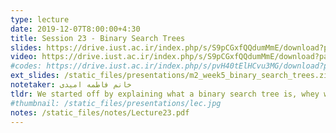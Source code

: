 ```yaml
---
type: lecture
date: 2019-12-07T8:00:00+4:30
title: Session 23 - Binary Search Trees
slides: https://drive.iust.ac.ir/index.php/s/S9pCGxfQQdumMmE/download?path=%2FSlides&files=S23.pdf
video: https://drive.iust.ac.ir/index.php/s/S9pCGxfQQdumMmE/download?path=%2FVideos&files=S23.mp4
#codes: https://drive.iust.ac.ir/index.php/s/pvH40tElHCvu3MG/download?path=%2FCode&files=S23.zip
ext_slides: /static_files/presentations/m2_week5_binary_search_trees.zip
notetaker: خانم فاطمه امیدی
tldr: We started off by explaining what a binary search tree is, whey we need it and how to perform basic operations. Next, we analyzed computational complexity of basic operations. We concluded with the need to maintain a balanced tree. We introduced the rotate-left and rotate-right operations. Next session we will will introduce the AVL tree.
#thumbnail: /static_files/presentations/lec.jpg
notes: /static_files/notes/Lecture23.pdf
---
```

